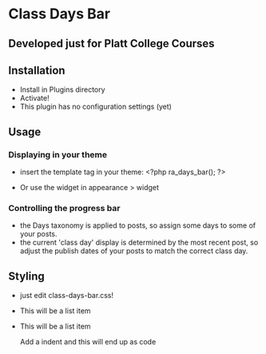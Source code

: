 # Class Days Bar
## Developed just for Platt College Courses


## Installation

- Install in Plugins directory
- Activate!
- This plugin has no configuration settings (yet)

## Usage
### Displaying in your theme
- insert the template tag in your theme:
	&lt;?php ra_days_bar(); ?&gt;

- Or use the widget in appearance > widget

### Controlling the progress bar
- the Days taxonomy is applied to posts, so assign some days to some of your posts. 
- the current 'class day' display is determined by the most recent post, so adjust the publish dates of your posts to match the correct class day. 

## Styling

- just edit class-days-bar.css!



- This will be a list item
- This will be a list item

    Add a indent and this will end up as code